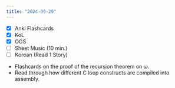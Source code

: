 ```yaml
---
title: "2024-09-29"
---
```


- [x] Anki Flashcards
- [x] KoL
- [x] OGS
- [ ] Sheet Music (10 min.)
- [ ] Korean (Read 1 Story)

* Flashcards on the proof of the recursion theorem on $\omega$.
* Read through how different C loop constructs are compiled into assembly.